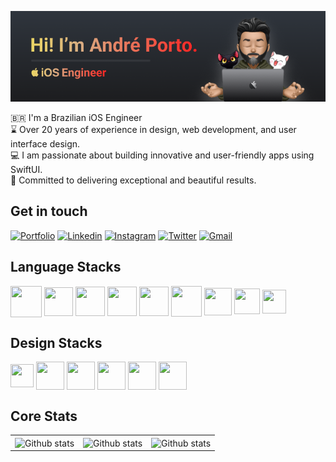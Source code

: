 [![Andre Porto Banner](./README.png)](https://andreporto.dev.br)

🇧🇷 I'm a Brazilian iOS Engineer <br>
⌛️ Over 20 years of experience in design, web development, and user interface design.<br>
💻 I am passionate about building innovative and user-friendly apps using SwiftUI.<br>
🎨 Committed to delivering exceptional and beautiful results.

## Get in touch

[![Portfolio](https://img.shields.io/badge/Portfolio-255E63?style=for-the-badge&logo=About.me&logoColor=white)](https://andreporto.dev.br)
[![Linkedin](https://img.shields.io/badge/LinkedIn-0077B5?style=for-the-badge&logo=linkedin&logoColor=white)](https://www.linkedin.com/in/andremporto/)
[![Instagram](https://img.shields.io/badge/Instagram-E4405F?style=for-the-badge&logo=instagram&logoColor=white)](https://www.instagram.com/andreporto.78/)
[![Twitter](https://img.shields.io/badge/Twitter-000000?style=for-the-badge&logo=x&logoColor=white)](https://twitter.com/andremporto)
[![Gmail](https://img.shields.io/badge/Email-ffffff?style=for-the-badge&logo=maildotru&logoColor=gray)](mailto:andreporto@me.com)

<!--
```swift
import SwiftUI

class Me {
    var name: String
    var nationality: String
    var email: String
    var linkedin: String
    var portfolio: String

    init() {
        name = "André Porto"
        nationality = "Brazilian"
        email = "andreporto@me.com"
        linkedin = "https://www.linkedin.com/in/andremporto/"
        portfolio = "https://andreporto.dev.br"
    }
}

class Developer: Me {
    var languages: [String]
    var frameworks: [String]

    override init() {
        languages  = ["Swift"]
        frameworks = ["SwiftUI",
                      "UIKit",
                      "Viewcode",
                      "SwiftData",
                      "Core Data",
                      "Combine"]
        super.init()
    }
}

let developer = Developer()
``` -->

<!-- ## Get in touch -->

<!-- <div align="center"> -->

<!-- [![Portfolio](https://img.shields.io/badge/Portfolio-255E63?style=for-the-badge&logo=About.me&logoColor=white)](https://andreporto.dev.br)
[![Linkedin](https://img.shields.io/badge/LinkedIn-0077B5?style=for-the-badge&logo=linkedin&logoColor=white)](https://www.linkedin.com/in/kaua-lima/)
[![Instagram](https://img.shields.io/badge/Instagram-E4405F?style=for-the-badge&logo=instagram&logoColor=white)](https://www.instagram.com/andreporto.78/)
[![Twitter](https://img.shields.io/badge/Twitter-1DA1F2?style=for-the-badge&logo=twitter&logoColor=white)](https://twitter.com/andremporto)
[![Gmail](https://img.shields.io/badge/Gmail-D14836?style=for-the-badge&logo=gmail&logoColor=white)](mailto:andreporto@me.com)
[![Spotify](https://img.shields.io/badge/Spotify-1ED760?&style=for-the-badge&logo=spotify&logoColor=white)](https://open.spotify.com/user/r41lge9dobl6x7smg65d4o5fr)
[![Youtube](https://img.shields.io/badge/YouTube-FF0000?style=for-the-badge&logo=youtube&logoColor=white)](https://www.youtube.com/channel/UCrjwgVR-_e4tFPhOutC9F9A) -->

<!-- </div> -->

<!-- <div>
    <a href="https://andreporto.dev.br" target="_blank"><img align="center" height="32" width="32" src="./icons/web.svg" target="_blank"></a>
    <a href="https://www.linkedin.com/in/andremporto/" target="_blank"><img align="center" height="26" width="26" src="./icons/linkedin.svg" target="_blank"></a>
    <a href="https://www.instagram.com/andreporto.78" target="_blank"><img align="center" height="26" width="26" src="./icons/instagram.svg" target="_blank"></a>
    <a href="https://twitter.com/andremporto" target="_blank"><img align="center" height="30" width="" src="./icons/twitter.svg" target="_blank"></a>
    <a href="mailto:andreporto@me.com" target="_blank"><img align="center" height="30" width="30" src="./icons/mail.svg" target="_blank"></a>
    <!-- <hr> -->
<!-- </div> -->

## Language Stacks

<div style="display: inline_block">
  <!-- <img align="center" height="45" width="45" pointer-events="none" src="./icons/apple.svg" target="_blank"> -->
  <img align="center" height="50" width="50" src="./icons/ios.svg" target="_blank">
  <img align="center" height="46" width="46" src="./icons/macos.svg" target="_blank">
  <img align="center" height="47" width="47" src="./icons/swift2.png">
  <img align="center" height="47" width="47" src="./icons/swiftui.png">
  <img align="center" height="47" width="47" src="./icons/swiftdata.png">
  <img align="center" height=49" width=49" src="https://cdn.jsdelivr.net/gh/devicons/devicon/icons/xcode/xcode-original.svg">
  <!-- <img align="center" height="52" width="52" src="https://cdn.jsdelivr.net/gh/devicons/devicon/icons/firebase/firebase-plain.svg">
  <img align="center" height="35" width="35" src="./icons/cocoapods.svg" target="_blank"> -->
<!--   <img align="center" height="38" width="38" src="https://cdn.jsdelivr.net/gh/devicons/devicon/icons/git/git-original.svg"> -->
  <img align="center" height="44" width="44" src="./icons/python.svg" target="_blank">
  <img align="center" height="41" width="41" src="./icons/js.svg" target="_blank">
  <img align="center" height="38" width="38" src="./icons/sql.svg" target="_blank">
</div>

## Design Stacks

<div style="display: inline_block">
  <img align="center" height="37" width="37" src="https://cdn.jsdelivr.net/gh/devicons/devicon/icons/figma/figma-original.svg">
  <img align="center" height="45" width="45" src="./icons/pixelmator.png">
  <img align="center" height="45" width="45" src="./icons/photoshop.png">
  <img align="center" height="45" width="45" src="./icons/illustrator.png">
  <img align="center" height="45" width="45" src="./icons/lightroom.png">
  <img align="center" height="45" width="45" src="./icons/corel.png">
</div>

## Core Stats

<!-- [![GitHub Streak](https://streak-stats.demolab.com/?user=andremporto&theme=dark)](https://git.io/streak-stats) -->

<!-- <img src="https://github-readme-stats.vercel.app/api/top-langs/?username=andremporto&layout=compact&langs_count=7&theme=dark"/> -->

<!-- [![Website Badge](https://img.shields.io/badge/-Portfolio-47CCCC?style=flat&logo=Google-Chrome&logoColor=white&link=https://andreporto.vercel.app)](https://andreporto.vercel.app)
[![Linkedin: andremporto](https://img.shields.io/badge/-andremporto-blue?style=flat-square&logo=Linkedin&logoColor=white&link=https://www.linkedin.com/in/andremporto/)](https://www.linkedin.com/in/andremporto/)
[![Medium: @andremporto](https://img.shields.io/badge/-@andremporto-000000?style=flat&labelColor=000000&logo=Medium&link=https://medium.com/@andremporto)](https://medium.com/@andremporto)
[![Instagram Badge](https://img.shields.io/badge/-andreporto.78-red?style=flat&logo=instagram&logoColor=white&link=https://instagram.com/andreporto.78/)](https://instagram.com/andreporto.78)
[![Twitter: andremporto](https://img.shields.io/twitter/follow/andremporto?style=social)](https://twitter.com/andremporto)
[![GitHub andremporto](https://img.shields.io/github/followers/andremporto?label=follow&style=social)](https://github.com/andremporto) -->

<table>
    <tr>
        <td align="center">
            <img
                align="center"
                src="https://github-readme-stats.vercel.app/api/top-langs?username=andremporto&show_icons=true&locale=en&layout=compact&theme=dracula"
                alt="Github stats"
            />
        </td>
        <td align="center">
            <img
                align="center"
                src="https://github-readme-stats.vercel.app/api?username=andremporto&show_icons=true&locale=en&theme=dracula" alt="Github stats"
            />
        </td>
        <td align="center">
            <img
                align="center"
                src="https://github-readme-streak-stats.herokuapp.com/?user=andremporto&theme=dracula"
                alt="Github stats"
            />
        </td>
    </tr>
</table>

